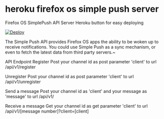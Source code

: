 # heroku firefox os simple push server
Firefox OS SimplePush API Server Heroku button for easy deploying

[![Deploy](https://www.herokucdn.com/deploy/button.svg)](https://heroku.com/deploy)


The Simple Push API provides Firefox OS apps the ability to be woken up to receive notifications. You could use Simple Push as a sync mechanism, or even to fetch the latest data from third party servers.~

API Endpoint
Register Post your channel id as post parameter 'client' to url
/api/v1/register

Unregister Post your channel id as post parameter 'client' to url
/api/v1/unregister

Send a message Post your channel id as 'client' and your message as 'message' to url
/api/v1/

Receive a message Get your channel id as get parameter 'client' to url
/api/v1/[message number]?client=[client]

